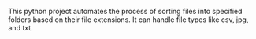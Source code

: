 This python project automates the process of sorting files into specified folders based on their file extensions. It can handle file types like csv, jpg, and txt.
